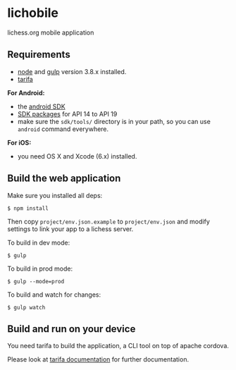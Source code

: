 lichobile
=========

lichess.org mobile application

## Requirements

* [node](http://nodejs.org) and [gulp](http://gulpjs.com/) version 3.8.x installed.
* [tarifa](http://tarifa.tools)

**For Android:**

* the [android SDK](http://developer.android.com/sdk/index.html)
* [SDK packages](http://developer.android.com/sdk/installing/adding-packages.html)
for API 14 to API 19
* make sure the `sdk/tools/` directory is in your path, so you can use `android`
  command everywhere.

**For iOS:**

* you need OS X and Xcode (6.x) installed.

## Build the web application

Make sure you installed all deps:

    $ npm install

Then copy `project/env.json.example` to `project/env.json` and modify settings
to link your app to a lichess server.

To build in dev mode:

    $ gulp

To build in prod mode:

    $ gulp --mode=prod

To build and watch for changes:

    $ gulp watch


## Build and run on your device

You need tarifa to build the application, a CLI tool on top of apache cordova.

Please look at [tarifa documentation](http://42loops.gitbooks.io/tarifa/content/)
for further documentation.
